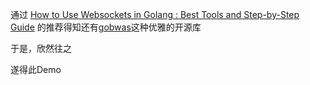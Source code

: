 通过 [How to Use Websockets in Golang : Best Tools and Step-by-Step Guide](https://yalantis.com/blog/how-to-build-websockets-in-go/#) 的推荐得知还有[gobwas](https://github.com/gobwas/ws)这种优雅的开源库

于是，欣然往之

遂得此Demo